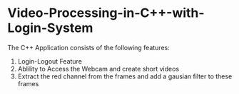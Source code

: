 # Video-Processing-in-C++-with-Login-System
The C++ Application consists of the following features: 

1. Login-Logout Feature 
2. Ablility to Access the Webcam and create short videos 
3. Extract the red channel from the frames and add a gausian filter to these frames 
